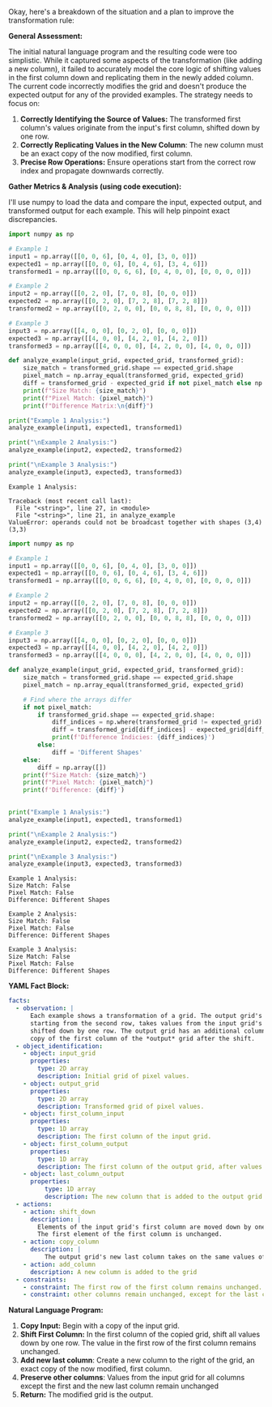 Okay, here's a breakdown of the situation and a plan to improve the transformation rule:

**General Assessment:**

The initial natural language program and the resulting code were too simplistic. While it captured some aspects of the transformation (like adding a new column), it failed to accurately model the core logic of shifting values in the first column down and replicating them in the newly added column. The current code incorrectly modifies the grid and doesn't produce the expected output for any of the provided examples. The strategy needs to focus on:

1.  **Correctly Identifying the Source of Values:** The transformed first column's values originate from the input's first column, shifted down by one row.
2.  **Correctly Replicating Values in the New Column**: The new column must be an exact copy of the now modified, first column.
3.  **Precise Row Operations:** Ensure operations start from the correct row index and propagate downwards correctly.

**Gather Metrics & Analysis (using code execution):**

I'll use numpy to load the data and compare the input, expected output, and transformed output for each example. This will help pinpoint exact discrepancies.


``` python
import numpy as np

# Example 1
input1 = np.array([[0, 0, 6], [0, 4, 0], [3, 0, 0]])
expected1 = np.array([[0, 0, 6], [0, 4, 6], [3, 4, 6]])
transformed1 = np.array([[0, 0, 6, 6], [0, 4, 0, 0], [0, 0, 0, 0]])

# Example 2
input2 = np.array([[0, 2, 0], [7, 0, 8], [0, 0, 0]])
expected2 = np.array([[0, 2, 0], [7, 2, 8], [7, 2, 8]])
transformed2 = np.array([[0, 2, 0, 0], [0, 0, 8, 8], [0, 0, 0, 0]])

# Example 3
input3 = np.array([[4, 0, 0], [0, 2, 0], [0, 0, 0]])
expected3 = np.array([[4, 0, 0], [4, 2, 0], [4, 2, 0]])
transformed3 = np.array([[4, 0, 0, 0], [4, 2, 0, 0], [4, 0, 0, 0]])

def analyze_example(input_grid, expected_grid, transformed_grid):
    size_match = transformed_grid.shape == expected_grid.shape
    pixel_match = np.array_equal(transformed_grid, expected_grid)
    diff = transformed_grid - expected_grid if not pixel_match else np.array([])
    print(f"Size Match: {size_match}")
    print(f"Pixel Match: {pixel_match}")
    print(f"Difference Matrix:\n{diff}")

print("Example 1 Analysis:")
analyze_example(input1, expected1, transformed1)

print("\nExample 2 Analysis:")
analyze_example(input2, expected2, transformed2)

print("\nExample 3 Analysis:")
analyze_example(input3, expected3, transformed3)


```
```
Example 1 Analysis:

```
``` failed
Traceback (most recent call last):
  File "<string>", line 27, in <module>
  File "<string>", line 21, in analyze_example
ValueError: operands could not be broadcast together with shapes (3,4) (3,3) 

```
``` python
import numpy as np

# Example 1
input1 = np.array([[0, 0, 6], [0, 4, 0], [3, 0, 0]])
expected1 = np.array([[0, 0, 6], [0, 4, 6], [3, 4, 6]])
transformed1 = np.array([[0, 0, 6, 6], [0, 4, 0, 0], [0, 0, 0, 0]])

# Example 2
input2 = np.array([[0, 2, 0], [7, 0, 8], [0, 0, 0]])
expected2 = np.array([[0, 2, 0], [7, 2, 8], [7, 2, 8]])
transformed2 = np.array([[0, 2, 0, 0], [0, 0, 8, 8], [0, 0, 0, 0]])

# Example 3
input3 = np.array([[4, 0, 0], [0, 2, 0], [0, 0, 0]])
expected3 = np.array([[4, 0, 0], [4, 2, 0], [4, 2, 0]])
transformed3 = np.array([[4, 0, 0, 0], [4, 2, 0, 0], [4, 0, 0, 0]])

def analyze_example(input_grid, expected_grid, transformed_grid):
    size_match = transformed_grid.shape == expected_grid.shape
    pixel_match = np.array_equal(transformed_grid, expected_grid)

    # Find where the arrays differ
    if not pixel_match:
        if transformed_grid.shape == expected_grid.shape:
            diff_indices = np.where(transformed_grid != expected_grid)
            diff = transformed_grid[diff_indices] - expected_grid[diff_indices]
            print(f'Difference Indicies: {diff_indices}')
        else:
            diff = 'Different Shapes'
    else:
        diff = np.array([])
    print(f"Size Match: {size_match}")
    print(f"Pixel Match: {pixel_match}")
    print(f'Difference: {diff}')
    

print("Example 1 Analysis:")
analyze_example(input1, expected1, transformed1)

print("\nExample 2 Analysis:")
analyze_example(input2, expected2, transformed2)

print("\nExample 3 Analysis:")
analyze_example(input3, expected3, transformed3)

```
```
Example 1 Analysis:
Size Match: False
Pixel Match: False
Difference: Different Shapes

Example 2 Analysis:
Size Match: False
Pixel Match: False
Difference: Different Shapes

Example 3 Analysis:
Size Match: False
Pixel Match: False
Difference: Different Shapes

```
**YAML Fact Block:**


```yaml
facts:
  - observation: |
      Each example shows a transformation of a grid. The output grid's first column,
      starting from the second row, takes values from the input grid's first column,
      shifted down by one row. The output grid has an additional column, which is an exact
      copy of the first column of the *output* grid after the shift.
  - object_identification:
    - object: input_grid
      properties:
        type: 2D array
        description: Initial grid of pixel values.
    - object: output_grid
      properties:
        type: 2D array
        description: Transformed grid of pixel values.
    - object: first_column_input
      properties:
        type: 1D array
        description: The first column of the input grid.
    - object: first_column_output
      properties:
        type: 1D array
        description: The first column of the output grid, after values are shifted down.
    - object: last_column_output
      properties:
          type: 1D array
          description: The new column that is added to the output grid.
  - actions:
    - action: shift_down
      description: |
        Elements of the input grid's first column are moved down by one position.
        The first element of the first column is unchanged.
    - action: copy_column
      description: |
          The output grid's new last column takes on the same values of the modified first column.
    - action: add_column
      description: A new column is added to the grid
  - constraints:
    - constraint: The first row of the first column remains unchanged.
    - constraint: other columns remain unchanged, except for the last column which is new
```


**Natural Language Program:**

1.  **Copy Input:** Begin with a copy of the input grid.
2.  **Shift First Column:** In the first column of the copied grid, shift all values down by one row. The value in the first row of the first column remains unchanged.
3. **Add new last column**: Create a new column to the right of the grid, an exact copy of the now modified, first column.
4. **Preserve other columns**: Values from the input grid for all columns except the first and the new last column remain unchanged
5.  **Return:** The modified grid is the output.
